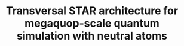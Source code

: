 ---
title: "Transversal STAR architecture for megaquop-scale quantum simulation with neutral atoms"
description: "Quantum computing experiments have made remarkable progress in demonstrating key components of quantum error correction, a prerequisite for scalable quantum computation. While we anticipate the arrival of early fault-tolerant quantum hardware capable of a million reliable quantum operations, the cost of preparing low-noise `magic resource states' presents a formidable challenge. The recently proposed partially-fault-tolerant architecture based on a space-time efficient analog rotation (STAR) approach attempts to address this challenge by using post-selection to prepare low-noise, small-angle magic states. Its proposed physical implementation, however, assumes fixed qubit connectivity, resulting in implementation costs closer to leading fully-fault-tolerant approaches. Here, we propose the transversal STAR architecture and co-design it with neutral-atom quantum hardware, deriving significant savings in logical layout, time, and space overhead. Through circuit-level simulations, we derive the logical noise model for surface-code-based transversal STAR gadgets and verify their composability. At its limit, the transversal STAR architecture can efficiently simulate local Hamiltonians with a total simulation volume exceeding 600. Achieving this limit would require approximately 10,000 physical qubits at a physical error rate of 10−3. This is equivalent to a fully-fault-tolerant computation requiring over 106-107 T gates. Finally, we extend the transversal STAR architecture to high-rate quantum codes, demonstrating how a limited set of highly parallel transversal Clifford gates and generalized small-angle magic injection can be utilized for effective quantum simulation. We anticipate that the co-designed transversal STAR architecture could substantially reduce the physical resources necessary for early-fault-tolerant quantum simulation at the megaquop scale."
selectionPriority: 1
publishDate: "2025-09-25"
authors: "Refaat Ismail, I-Chi Chen, Chen Zhao, Ronen Weiss, Fangli Liu, Hengyun Zhou, Sheng-Tao Wang, Andrew Sornborger, Milan Kornjača"
correspondingAuthors:
  - Chen Zhao
  - Sheng-Tao Wang
  - Andrew Sornborger
  - Milan Kornjača
paperURL: "PDF: https://arxiv.org/abs/2509.18294"
codeURL: ""
webURL: ""
img: "/figs/2025-transversal_star.png"
imgAlt: "Transversal STAR Architecture"
pub: ""
dataURL: ""
---